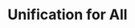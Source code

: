 ---
pid: mx235
title: Unification for All
location_transcription: Dillworth Plaza
coordinates: "[-75.164585943554, 39.952549790569]"
zipcode: '19143'
gen_neighborhood: West Philadelphia
neighborhood: University City
outside_phl: 
age: '46'
age_range: 40-49
instagram: 
image_file_name: mx_235.jpg
proposal_transcription: |-
  Eagles Mural:

  Bald Eagle with green, silver and black
  Representing: freedom, dignity and peace, unity, environment and solidarity.
topic: Sports,Unity,Love,Freedom
topic_summary: 0, 0, 0, 0, 0
type: 2D,Mural
keywords_other: 
credit: Robert
image_labels: 
twitter: 
facebook: 
permalink: "/monuments/mx235/"
layout: item-page
---